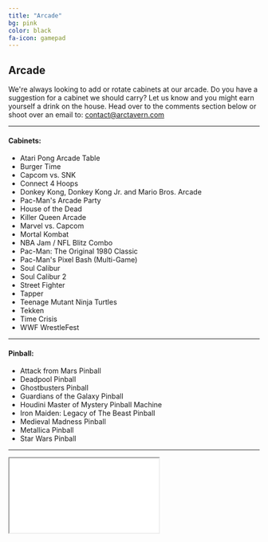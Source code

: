 ```yaml
---
title: "Arcade"
bg: pink
color: black
fa-icon: gamepad
---
```


## Arcade

We're always looking to add or rotate cabinets at our arcade. 
Do you have a suggestion for a cabinet we should carry? 
Let us know and you might earn yourself a drink on the house. 
Head over to the comments section below or shoot over an email to: <a href="mailto:contact@arctavern.com">contact@arctavern.com</a>

-------------------------

#### Cabinets:

- Atari Pong Arcade Table
- Burger Time
- Capcom vs. SNK
- Connect 4 Hoops
- Donkey Kong, Donkey Kong Jr. and Mario Bros. Arcade
- Pac-Man's Arcade Party
- House of the Dead
- Killer Queen Arcade
- Marvel vs. Capcom
- Mortal Kombat
- NBA Jam / NFL Blitz Combo
- Pac-Man: The Original 1980 Classic
- Pac-Man's Pixel Bash (Multi-Game)
- Soul Calibur
- Soul Calibur 2
- Street Fighter
- Tapper
- Teenage Mutant Ninja Turtles
- Tekken
- Time Crisis
- WWF WrestleFest

-------------------------

#### Pinball:
- Attack from Mars Pinball
- Deadpool Pinball
- Ghostbusters Pinball
- Guardians of the Galaxy Pinball
- Houdini Master of Mystery Pinball Machine
- Iron Maiden: Legacy of The Beast Pinball
- Medieval Madness Pinball
- Metallica Pinball
- Star Wars Pinball

-------------------------

<div class="icontain">
  <iframe src="//www.youtube.com/embed/AuoH0vz3Mqk" allowfullscreen></iframe>
</div>

